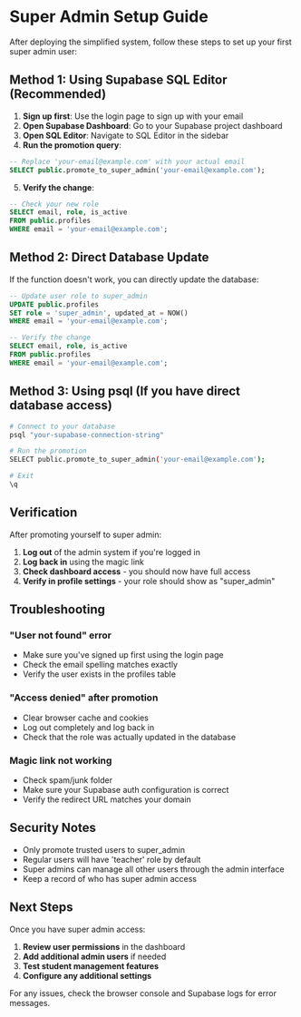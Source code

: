 # Super Admin Setup Guide

After deploying the simplified system, follow these steps to set up your first super admin user:

## Method 1: Using Supabase SQL Editor (Recommended)

1. **Sign up first**: Use the login page to sign up with your email
2. **Open Supabase Dashboard**: Go to your Supabase project dashboard
3. **Open SQL Editor**: Navigate to SQL Editor in the sidebar
4. **Run the promotion query**:

```sql
-- Replace 'your-email@example.com' with your actual email
SELECT public.promote_to_super_admin('your-email@example.com');
```

5. **Verify the change**:

```sql
-- Check your new role
SELECT email, role, is_active 
FROM public.profiles 
WHERE email = 'your-email@example.com';
```

## Method 2: Direct Database Update

If the function doesn't work, you can directly update the database:

```sql
-- Update user role to super_admin
UPDATE public.profiles 
SET role = 'super_admin', updated_at = NOW()
WHERE email = 'your-email@example.com';

-- Verify the change
SELECT email, role, is_active 
FROM public.profiles 
WHERE email = 'your-email@example.com';
```

## Method 3: Using psql (If you have direct database access)

```bash
# Connect to your database
psql "your-supabase-connection-string"

# Run the promotion
SELECT public.promote_to_super_admin('your-email@example.com');

# Exit
\q
```

## Verification

After promoting yourself to super admin:

1. **Log out** of the admin system if you're logged in
2. **Log back in** using the magic link
3. **Check dashboard access** - you should now have full access
4. **Verify in profile settings** - your role should show as "super_admin"

## Troubleshooting

### "User not found" error
- Make sure you've signed up first using the login page
- Check the email spelling matches exactly
- Verify the user exists in the profiles table

### "Access denied" after promotion
- Clear browser cache and cookies
- Log out completely and log back in
- Check that the role was actually updated in the database

### Magic link not working
- Check spam/junk folder
- Make sure your Supabase auth configuration is correct
- Verify the redirect URL matches your domain

## Security Notes

- Only promote trusted users to super_admin
- Regular users will have 'teacher' role by default
- Super admins can manage all other users through the admin interface
- Keep a record of who has super admin access

## Next Steps

Once you have super admin access:

1. **Review user permissions** in the dashboard
2. **Add additional admin users** if needed
3. **Test student management features**
4. **Configure any additional settings**

For any issues, check the browser console and Supabase logs for error messages.
